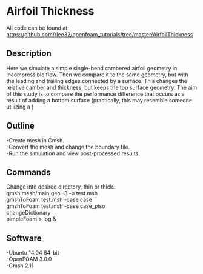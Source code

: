 # Airfoil Thickness

All code can be found at:  
https://github.com/rlee32/openfoam_tutorials/tree/master/AirfoilThickness

## Description  
Here we simulate a simple single-bend cambered airfoil geometry in 
incompressible flow. Then we compare it to the same geometry, but with the 
leading and trailing edges connected by a surface. This changes the relative 
camber and thickness, but keeps the top surface geometry. The aim of this 
study is to compare the performance difference that occurs as a result of adding a bottom surface (practically, this may resemble someone utilizing a ) 

## Outline  
-Create mesh in Gmsh.  
-Convert the mesh and change the boundary file.  
-Run the simulation and view post-processed results.  

## Commands
Change into desired directory, thin or thick.  
gmsh mesh/main.geo -3 -o test.msh  
gmshToFoam test.msh -case case  
gmshToFoam test.msh -case case_piso  
changeDictionary  
pimpleFoam > log &

## Software
-Ubuntu 14.04 64-bit  
-OpenFOAM 3.0.0  
-Gmsh 2.11  